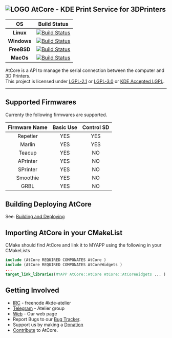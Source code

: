<!--
    SPDX-FileCopyrightText: AtCore Authors
    SPDX-License-Identifier: CC-BY-SA-4.0
-->
![LOGO](https://invent.kde.org/kde/atcore/raw/master/testclient/atcore-gui.png)  AtCore - KDE Print Service for 3DPrinters
----
OS   | Build Status
:---:|:----:
**Linux** | [![Build Status](https://build.kde.org/job/Extragear/job/atcore/job/kf5-qt5%20SUSEQt5.14/badge/icon)](https://build.kde.org/job/Extragear/job/atcore/job/kf5-qt5%20SUSEQt5.14/)
**Windows** | [![Build Status](https://binary-factory.kde.org/job/AtCore_Nightly_win64/badge/icon)](https://binary-factory.kde.org/job/AtCore_Nightly_win64/)
**FreeBSD** | [![Build Status](https://build.kde.org/job/Extragear/job/atcore/job/kf5-qt5%20FreeBSDQt5.14/badge/icon)](https://build.kde.org/job/Extragear/job/atcore/job/kf5-qt5%20FreeBSDQt5.14/)
**MacOs** | [![Build Status](https://binary-factory.kde.org/job/AtCore_Nightly_macos/badge/icon)](https://binary-factory.kde.org/job/AtCore_Nightly_macos/)


AtCore is a API to manage the serial connection between the computer and 3D Printers.<br/>
This project is licensed under [LGPL-2.1] or [LGPL-3.0] or [KDE Accepted LGPL].

----
## Supported Firmwares
Currenty the following firmwares are supported.

 Firmware Name |Basic Use| Control SD
 :------------:|:-------:|:----------:
 Repetier      | YES     | YES
 Marlin        | YES     | YES
 Teacup        | YES     | NO
 APrinter      | YES     | NO
 SPrinter      | YES     | NO
 Smoothie      | YES     | NO
 GRBL          | YES     | NO

## Building  Deploying  AtCore
 See: [Building and Deploying]

## Importing AtCore in your CMakeList
CMake should find AtCore and link it to MYAPP using the following in your CMakeLists
```CMake
include (AtCore REQUIRED COMPONATES AtCore )
include (AtCore REQUIRED COMPONATES AtCoreWidgets )
...
target_link_libraries(MYAPP AtCore::AtCore AtCore::AtCoreWidgets ... )
```

## Getting Involved
 - [IRC] - freenode \#kde-atelier
 - [Telegram] - Atelier group
 - [Web] - Our web page
 - Report Bugs to our [Bug Tracker].
 - Support us by making a [Donation]
 - [Contribute] to AtCore.

[IRC]: https://webchat.freenode.net/
[Telegram]: https://telegram.me/KDEAtelier
[Bug Tracker]: https://bugs.kde.org/enter_bug.cgi?product=Atelier&component=AtCore
[KDE]: https://www.kde.org
[Web]: https://atelier.kde.org
[LGPL-2.1]:https://www.gnu.org/licenses/old-licenses/lgpl-2.1.html
[LGPL-3.0]:https://www.gnu.org/licenses/lgpl-3.0.html
[KDE Accepted LGPL]:https://community.kde.org/Policies/Licensing_Policy#LicenseRef-KDE-Accepted-LGPL
[Building and Deploying]: doc/build.md
[Contribute]: CONTRIBUTING.md
[Donation]:https://kde.org/donate/?app=atcore
